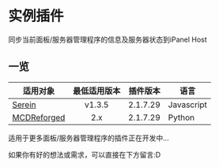 # 实例插件

同步当前面板/服务器管理程序的信息及服务器状态到iPanel Host

## 一览

| 适用对象                                                    | 最低适用版本 | 插件版本 | 语言       |
| ----------------------------------------------------------- | :----------: | -------: | ---------- |
| [Serein](https://serein.cc)                                 |    v1.3.5    | 2.1.7.29 | Javascript |
| [MCDReforged](https://github.com/Fallen-Breath/MCDReforged) |     2.x      | 2.1.7.29 | Python     |

适用于更多面板/服务器管理程序的插件正在开发中...

如果你有好的想法或需求，可以直接在下方留言:D

